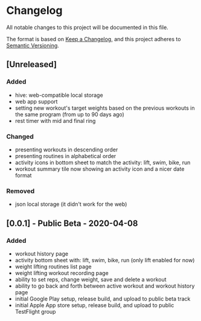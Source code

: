 # Changelog

All notable changes to this project will be documented in this file.

The format is based on [Keep a Changelog](https://keepachangelog.com/en/1.0.0/),
and this project adheres to [Semantic Versioning](https://semver.org/spec/v2.0.0.html).

## [Unreleased]

### Added

- hive: web-compatible local storage
- web app support
- setting new workout's target weights based on the previous workouts in the same program (from up to 90 days ago)
- rest timer with mid and final ring

### Changed

- presenting workouts in descending order
- presenting routines in alphabetical order
- activity icons in bottom sheet to match the activity: lift, swim, bike, run
- workout summary tile now showing an activity icon and a nicer date format

### Removed

- json local storage (it didn't work for the web)

## [0.0.1] - Public Beta - 2020-04-08

### Added

- workout history page
- activity bottom sheet with: lift, swim, bike, run (only lift enabled for now)
- weight lifting routines list page
- weight lifting workout recording page
- ability to set reps, change weight, save and delete a workout
- ability to go back and forth between active workout and workout history page
- initial Google Play setup, release build, and upload to public beta track
- initial Apple App store setup, release build, and upload to public TestFlight group
